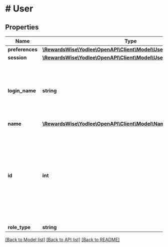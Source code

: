 # # User

## Properties

Name | Type | Description | Notes
------------ | ------------- | ------------- | -------------
**preferences** | [**\RewardsWise\Yodlee\OpenAPI\Client\Model\UserResponsePreferences**](UserResponsePreferences.md) |  | [optional]
**session** | [**\RewardsWise\Yodlee\OpenAPI\Client\Model\UserSession**](UserSession.md) |  | [optional]
**login_name** | **string** | The login name of the user used for authentication.&lt;br&gt;&lt;br&gt;&lt;b&gt;Endpoints&lt;/b&gt;:&lt;ul&gt;&lt;li&gt;POST user/register&lt;/li&gt;&lt;li&gt;GET user&lt;/li&gt;&lt;/ul&gt; | [optional] [readonly]
**name** | [**\RewardsWise\Yodlee\OpenAPI\Client\Model\Name**](Name.md) |  | [optional]
**id** | **int** | The unique identifier of a consumer/user in Yodlee system for whom the API services would be accessed for.&lt;br&gt;&lt;br&gt;&lt;b&gt;Endpoints&lt;/b&gt;:&lt;ul&gt;&lt;li&gt;POST user/samlLogin&lt;/li&gt;&lt;li&gt;POST user/register&lt;/li&gt;&lt;li&gt;GET user&lt;/li&gt;&lt;/ul&gt; | [optional] [readonly]
**role_type** | **string** |  | [optional]

[[Back to Model list]](../../README.md#models) [[Back to API list]](../../README.md#endpoints) [[Back to README]](../../README.md)
